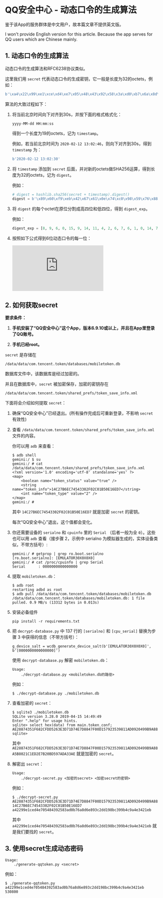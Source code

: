 # QQ安全中心 - 动态口令的生成算法

鉴于该App的服务群体是中文用户，故本篇文章不提供英文版。

I won't provide English version for this article. Because the app serves for QQ users which are Chinese mainly.

## 1. 动态口令的生成算法

动态口令的生成算法和RFC6238协议类似。

这里我们用 `secret` 代表动态口令的生成密钥，它一般是长度为32的octets，例如：

```python
b'\xa4\x22\x99\xe1\xce\xd4\xe7\x05\x48\x43\x92\x58\x3a\xd0\xb7\x6a\x8d\x6e\x89\x3c\x2d\xd1\x98\xbc\x39\x9b\x4c\x9a\x4e\x34\x21\xeb'
```

算法的大致过程如下：

1. 将当前北京时间向下对齐到30s，并按下面的格式格式化：

   ```
   yyyy-MM-dd HH:mm:ss
   ```

   得到一个长度为19的octets，记为 `timestamp`。
   
   例如，若当前北京时间为 `2020-02-12 13:02:46`，则向下对齐到30s，得到 `timestamp` 为：
   
   ```python
   b'2020-02-12 13:02:30'
   ```

2. 将 `timestamp` 添加到 `secret` 后面，并对新的octets做SHA256运算，得到长度为32的octets，记为 `digest`。

   例如：

   ```python
   # digest = hashlib.sha256(secret + timestamp).digest()
   digest = b'\x89\x60\xf9\xeb\x42\x67\x61\x0e\x74\xc0\x98\x59\x76\x88\xaf\x6e\x25\xfb\xf2\x6b\x6c\xe3\xbe\x95\x02\xcb\xed\xd8\x3e\x0b\xf9\x44'
   ```

3. 将 `digest` 的每个octet在原位分割成高四位和低四位，得到 `digest_exp`。

   例如：

   ```python
   digest_exp = [8, 9, 6, 0, 15, 9, 14, 11, 4, 2, 6, 7, 6, 1, 0, 14, 7, 4, 12, 0, 9, 8, 5, 9, 7, 6, 8, 8, 10, 15, 6, 14, 2, 5, 15, 11, 15, 2, 6, 11, 6, 12, 14, 3, 11, 14, 9, 5, 0, 2, 12, 11, 14, 13, 13, 8, 3, 14, 0, 11, 15, 9, 4, 4]
   ```

4. 按照如下公式得到6位动态口令的每一位：

   ![](https://latex.codecogs.com/gif.latex?%5Ctexttt%7Bcode%7D%5Bi%5D%3D%28%5Csum_%7Bj%3D0%7D%5E%7B8%7D%5Ctexttt%7Bdigest%5C_exp%7D%5Bi&plus;1&plus;7j%5D%29%5C%20Mod%5C%2010)

## 2. 如何获取secret

__要求条件：__

  1. __手机安装了“QQ安全中心”这个App，版本6.9.10或以上，并且在App里登录了QQ账号。__

  2. __手机已经root。__

`secret` 是存储在 

```
/data/data/com.tencent.token/databases/mobiletoken.db
```

数据库文件中，该数据库是经过加密的。

并且在数据库中，`secret` 被加密保存，加密的密钥存在

```
/data/data/com.tencent.token/shared_prefs/token_save_info.xml
```

下面将会介绍如何提取 `secret`：

1. 确保“QQ安全中心”已经退出。(所有操作完成后可重新登录，不影响 `secret` 有效性)

2. 查看 `/data/data/com.tencent.token/shared_prefs/token_save_info.xml` 文件的内容。

   你可以用 `adb` 来查看：

   ```console
   $ adb shell
   gemini:/ $ su   
   gemini:/ # cat /data/data/com.tencent.token/shared_prefs/token_save_info.xml                                                                             
   <?xml version='1.0' encoding='utf-8' standalone='yes' ?>
   <map>
       <boolean name="token_status" value="true" />
       <string name="token_info">14C27B6EC74543302F02C01B50E16ED7</string>
       <int name="token_type" value="2" />
   </map>
   gemini:/ # 
   ```

   其中 `14C27B6EC74543302F02C01B50E16ED7` 就是加密 `secret` 的密钥。

   每次“QQ安全中心”退出，这个值都会变化。

3. 你还需要设备的 `serialno` 和 `cpuinfo` 里的 `Serial` （后者一般为全 `0`）。这些也可以用 `adb` 查看（接步骤 2，示例中 serialno 为模拟器生成的，实体设备类似，不带方括号）:

    ```
    gemini:/ # getprop | grep ro.boot.serialno
    [ro.boot.serialno]: [EMULATOR30X0X0X0]
    gemini:/ # cat /proc/cpuinfo | grep Serial
    Serial		: 0000000000000000
    ```

4. 提取 `mobiletoken.db`：

   ```console
   $ adb root
   restarting adbd as root
   $ adb pull /data/data/com.tencent.token/databases/mobiletoken.db
   /data/data/com.tencent.token/databases/mobiletoken.db: 1 file pulled. 0.9 MB/s (13312 bytes in 0.013s)
   ```

5. 安装必备组件
   
   ```
   pip install -r requirements.txt
   ```

6. 把 `decrypt-database.py` 中 137 行的 `[serialno]` 和 `[cpu_serial]` 替换为步骤 3 中获得的信息（不带方括号）：

   ```
   g_device_salt = wcdb_generate_device_salt(b'[EMULATOR30X0X0X0]', b'[0000000000000000]')
   ```
   
   使用 `decrypt-database.py` 解密 `mobiletoken.db`：

   ```
   Usage:
       ./decrypt-database.py <mobiletoken.db的路径>
   ```

   例如：

   ```console
   $ ./decrypt-database.py ./mobiletoken.db
   ```

7. 查看加密的 `secret`：

   ```console
   $ sqlite3 ./mobiletoken.db 
   SQLite version 3.28.0 2019-04-15 14:49:49
   Enter ".help" for usage hints.
   sqlite> select hex(data) from main.token_conf;
   AE28874351F682CFDD5263E3D71D74E7D8847F00D157923539811AD0920499B9A88A5B8021C1ED2E7B20BD597ADA33AE
   sqlite>
   ```

   其中 `AE28874351F682CFDD5263E3D71D74E7D8847F00D157923539811AD0920499B9A88A5B8021C1ED2E7B20BD597ADA33AE` 就是加密的 `secret`。

8. 解密出 `secret`：

   ```
   Usage:
       ./decrypt-secret.py <加密的secret> <加密secret的密钥>
   ```

   例如：

   ```console
   $ ./decrypt-secret.py AE28874351F682CFDD5263E3D71D74E7D8847F00D157923539811AD0920499B9A88A5B8021C1ED2E7B20BD597ADA33AE 14C27B6EC74543302F02C01B50E16ED7
   a42299e1ced4e705484392583ad0b76a8d6e893c2dd198bc399b4c9a4e3421eb
   ```

   其中 `a42299e1ced4e705484392583ad0b76a8d6e893c2dd198bc399b4c9a4e3421eb` 就是我们要找的 `secret`。

## 3. 使用secret生成动态密码

```
Usage:
    ./generate-qqtoken.py <secret>
```

例如：

```console
$ ./generate-qqtoken.py a42299e1ced4e705484392583ad0b76a8d6e893c2dd198bc399b4c9a4e3421eb
530800
```
